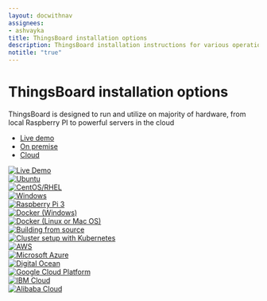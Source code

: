 ```yaml
---
layout: docwithnav
assignees:
- ashvayka
title: ThingsBoard installation options
description: ThingsBoard installation instructions for various operation systems and cloud platforms
notitle: "true"
---
```


<div class="installation-options">
    <div class="install-options-header">
       <div class="install-options-hero">
          <div class="container">
            <div class="install-options-hero-content">
                <h1>ThingsBoard installation options</h1>
                <div class="install-options-description">
                    <p>
                        ThingsBoard is designed to run and utilize on majority of hardware, from local Raspberry PI to powerful servers in the cloud
                    </p>
                </div>
            </div>            
            <div class="deployment-container">
               <nav id="install-navigation" class="install-navigation">
                 <ul id="menu-install-navigation-1" class="menu">
                    <li id="menu-item-liveDemo" class="menu-item tb-live-demo">
                        <a href="javascript:void(0);" onClick="activateInstallSection('liveDemo')">Live demo</a>
                    </li>
                    <li id="menu-item-onPremise" class="menu-item tb-on-premise active">
                        <a href="javascript:void(0);" onClick="activateInstallSection('onPremise')">On premise</a>
                    </li>
                    <li id="menu-item-cloud" class="menu-item tb-cloud">
                        <a href="javascript:void(0);" onClick="activateInstallSection('cloud')">Cloud</a>
                    </li>
                 </ul>
               </nav>
                <div class="deployment-div">
                    <div class="container">
                        <div class="deployment-section deployment-live-demo" id="liveDemo">
                            <div class="deployment-cards">
                                <div class="deployment-cards-container">
                                    <div class="deployment-card-block">
                                        <a href="https://demo.thingsboard.io/signup">
                                            <span>
                                                <div class="deployment-logo">
                                                    <img width="" src="https://img.thingsboard.io/sign-ce-img.svg" title="Live Demo" alt="Live Demo">
                                                 </div>
                                            </span>
                                        </a>
                                    </div>
                                </div>
                            </div>
                        </div>
                        <div class="deployment-section deployment-on-premise active" id="onPremise">
                           <div class="deployment-cards">
                                <div class="deployment-cards-container">
                                    <div class="deployment-card-block">
                                        <a href="/docs/user-guide/install/ubuntu/">
                                            <span>
                                                <div class="deployment-logo">
                                                    <img width="" src="https://img.thingsboard.io/install/platform/ubuntu.svg" title="Ubuntu" alt="Ubuntu">
                                                 </div>
                                            </span>
                                        </a>
                                    </div>
                                    <div class="deployment-card-block">
                                        <a href="/docs/user-guide/install/rhel/">
                                            <span>
                                                <div class="deployment-logo">
                                                    <img width="" src="https://img.thingsboard.io/install/platform/centos-redhat.svg" title="CentOS/RHEL" alt="CentOS/RHEL">
                                                 </div>
                                            </span>
                                        </a>
                                    </div>
                                    <div class="deployment-card-block">
                                        <a href="/docs/user-guide/install/windows/">
                                            <span>
                                                <div class="deployment-logo">
                                                    <img width="" src="https://img.thingsboard.io/install/platform/windows.svg" title="Windows" alt="Windows">
                                                 </div>
                                            </span>
                                        </a>
                                    </div>
                                    <div class="deployment-card-block">
                                        <a href="/docs/user-guide/install/rpi/">
                                            <span>
                                                <div class="deployment-logo">
                                                    <img width="" src="https://img.thingsboard.io/install/platform/rpi3.svg" title="Raspberry Pi 3" alt="Raspberry Pi 3">
                                                 </div>
                                            </span>
                                        </a>
                                    </div>
                                    <div class="deployment-card-block">
                                        <a href="/docs/user-guide/install/docker-windows/">
                                            <span>
                                                <div class="deployment-logo">
                                                    <img width="" src="https://img.thingsboard.io/install/platform/docker-windows.svg" title="Docker (Windows)" alt="Docker (Windows)">
                                                 </div>
                                            </span>
                                        </a>
                                    </div>
                                    <div class="deployment-card-block">
                                        <a href="/docs/user-guide/install/docker/">
                                            <span>
                                                <div class="deployment-logo">
                                                    <img width="" src="https://img.thingsboard.io/install/platform/docker-linux-macos.svg" title="Docker (Linux or Mac OS)" alt="Docker (Linux or Mac OS)">
                                                 </div>
                                            </span>
                                        </a>
                                    </div>
                                    <div class="deployment-card-block">
                                        <a href="/docs/user-guide/install/building-from-source/">
                                            <span>
                                                <div class="deployment-logo">
                                                    <img width="" src="https://img.thingsboard.io/install/platform/sources.svg" title="Building from source" alt="Building from source">
                                                 </div>
                                            </span>
                                        </a>
                                    </div>
                                    <div class="deployment-card-block">
                                        <a href="/docs/user-guide/install/cluster-setup/">
                                            <span>
                                                <div class="deployment-logo">
                                                    <img width="" src="https://img.thingsboard.io/install/platform/cluster-ce.svg" title="Cluster setup with Kubernetes" alt="Cluster setup with Kubernetes">
                                                 </div>
                                            </span>
                                        </a>
                                    </div>
                               </div>                    
                            </div>                        
                        </div>
                        <div class="deployment-section deployment-cloud" id="cloud">
                            <div class="deployment-cards">                  
                                <div class="deployment-cards-container">
                                    <div class="deployment-card-block">
                                        <a href="/docs/user-guide/install/aws/">
                                            <span>
                                                <div class="deployment-logo">
                                                    <img width="" src="https://img.thingsboard.io/install/cloud/aws.svg" title="AWS" alt="AWS">
                                                 </div>
                                            </span>
                                        </a>
                                    </div>
                                    <div class="deployment-card-block">
                                        <a href="/docs/user-guide/install/azure/">
                                            <span>
                                                <div class="deployment-logo">
                                                    <img width="" src="https://img.thingsboard.io/install/cloud/azure.svg" title="Microsoft Azure" alt="Microsoft Azure">
                                                 </div>
                                            </span>
                                        </a>
                                    </div>
                                    <div class="deployment-card-block">
                                        <a href="/docs/user-guide/install/digital-ocean/">
                                            <span>
                                                <div class="deployment-logo">
                                                    <img width="" src="https://img.thingsboard.io/install/cloud/digitalocean.svg" title="Digital Ocean" alt="Digital Ocean">
                                                 </div>
                                            </span>
                                        </a>
                                    </div>
                                    <div class="deployment-card-block">
                                        <a href="/docs/user-guide/install/gcp/">
                                            <span>
                                                <div class="deployment-logo">
                                                    <img width="" src="https://img.thingsboard.io/install/cloud/gcp.svg" title="Google Cloud Platform" alt="Google Cloud Platform">
                                                 </div>
                                            </span>
                                        </a>
                                    </div>
                                    <div class="deployment-card-block">
                                        <a href="/docs/user-guide/install/ibm-cloud/">
                                            <span>
                                                <div class="deployment-logo coming-soon">
                                                    <img width="" src="https://img.thingsboard.io/install/cloud/ibm-cloud.png" title="IBM Cloud" alt="IBM Cloud">
                                                 </div>
                                            </span>
                                        </a>
                                    </div>
                                    <div class="deployment-card-block">
                                        <a href="/docs/user-guide/install/alibaba-cloud/">
                                            <span>
                                                <div class="deployment-logo coming-soon">
                                                    <img width="" src="https://img.thingsboard.io/install/cloud/alibaba-cloud.jpg" title="Alibaba Cloud" alt="Alibaba Cloud">
                                                 </div>
                                            </span>
                                        </a>
                                    </div>
                               </div>                    
                            </div>                                                      
                        </div>
                    </div>
                </div>    
            </div>
          </div>
       </div>
    </div>
</div>


<script type="text/javascript">

    jqueryDefer(function () {
        window.addEventListener('popstate', onPopStateCeInstallOptions);
        onPopStateCeInstallOptions();
    });

    function activateInstallSection(id) {
        var param = 'ceInstallType';
        var params = Qs.parse(window.location.search, { ignoreQueryPrefix: true });
        params[param] = id;
        var newurl = window.location.protocol + "//" + window.location.host + window.location.pathname + '?' + Qs.stringify(params);
        if (window.location.hash) {
            newurl += window.location.hash;
        }
        window.history.pushState({ path: newurl }, '', newurl);
        selectTargetCeInstallOption(id);
    }
    
    function onPopStateCeInstallOptions() {
            var params = Qs.parse(window.location.search, { ignoreQueryPrefix: true });
            var targetId = params['ceInstallType'];
            if (!targetId) {
                targetId = 'onPremise';
            }
            selectTargetCeInstallOption(targetId);
    }
        
    function selectTargetCeInstallOption(targetId) {
         $("li.menu-item").removeClass("active");
         $("li.menu-item#menu-item-"+targetId).addClass("active");
         $('.deployment-div .deployment-section').removeClass("active");
         $('.deployment-div .deployment-section#'+targetId).addClass("active");
    }

</script>
